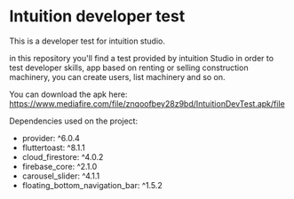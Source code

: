 # Intuition developer test
This is a developer test for intuition studio.

in this repository you'll find a test provided by intuition Studio in order to test developer skills, app based on renting or selling construction machinery, you can create users, list machinery and so on.

You can download the apk here: https://www.mediafire.com/file/znqoofbey28z9bd/IntuitionDevTest.apk/file

Dependencies used on the project: 

- provider: ^6.0.4
- fluttertoast: ^8.1.1
- cloud_firestore: ^4.0.2
- firebase_core: ^2.1.0
- carousel_slider: ^4.1.1
- floating_bottom_navigation_bar: ^1.5.2
